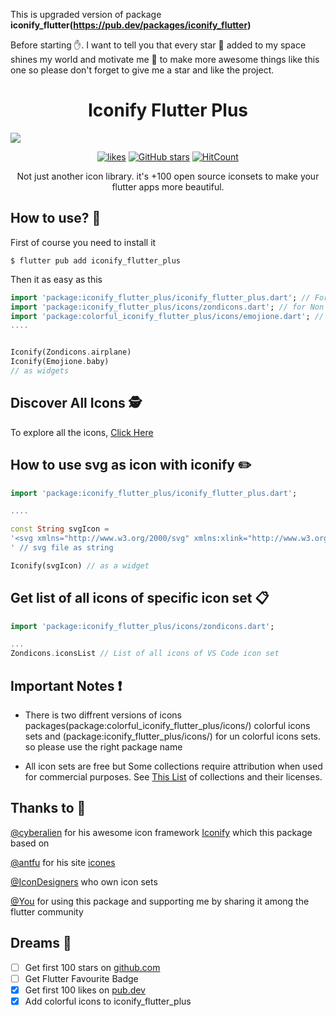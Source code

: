 This is upgraded version of package <b>iconify_flutter(https://pub.dev/packages/iconify_flutter)</b>

Before starting ✋. I want to tell you that every star 🌟 added to my space shines my world and motivate me 💪 to make more awesome things like this one so please don't forget to give me a star and like the project.

<h1 align="center">Iconify Flutter Plus</h1>
<a href="https://andronasef.dev/iconify_flutter/"><img src="https://github.com/andronasef/iconify_flutter/raw/master/website/screenshots/1.png"/></a>

<div align="center" style="margin-top:10px"> 
  
[![likes](https://img.shields.io/pub/likes/iconify_flutter_plus?logo=dart)](https://pub.dev/packages/iconify_flutter_plus)
[![GitHub stars](https://img.shields.io/github/stars/andronasef/iconify_flutter_plus.svg?style=flat&label=Star&maxAge=3600&logo=github&color=success)](https://github.com/burzza/iconify_flutter_plus/)
[![HitCount](https://hits.dwyl.com/andronasef/iconify_flutter_plus.svg?style=flat)](https://pub.dev/packages/iconify_flutter_plus)

</div>

<p align="center">Not just another icon library. it's +100 open source iconsets to make your flutter apps more beautiful.</p>

## How to use? 🤔

First of course you need to install it

```console
$ flutter pub add iconify_flutter_plus
```

Then it as easy as this

```dart
import 'package:iconify_flutter_plus/iconify_flutter_plus.dart'; // For Iconify Widget
import 'package:iconify_flutter_plus/icons/zondicons.dart'; // for Non Colorful Icons
import 'package:colorful_iconify_flutter_plus/icons/emojione.dart'; // for Colorful Icons
....


Iconify(Zondicons.airplane)
Iconify(Emojione.baby)
// as widgets
```

## Discover All Icons 🕵️

To explore all the icons, [Click Here](https://andronasef.github.io/iconify_flutter)

## How to use svg as icon with iconify ✏️

```dart
import 'package:iconify_flutter_plus/iconify_flutter_plus.dart';

....

const String svgIcon =
'<svg xmlns="http://www.w3.org/2000/svg" xmlns:xlink="http://www.w3.org/1999/xlink" aria-hidden="true" role="img" class="iconify iconify--ic" width="32" height="32" preserveAspectRatio="xMidYMid meet" viewBox="0 0 24 24"><path fill="#000000" d="M3 3h18v18H3z"></path></svg>
' // svg file as string

Iconify(svgIcon) // as a widget
```

## Get list of all icons of specific icon set 📋

```dart
import 'package:iconify_flutter_plus/icons/zondicons.dart';

...
Zondicons.iconsList // List of all icons of VS Code icon set
```

## Important Notes ❗

- There is two diffrent versions of icons packages(package:colorful_iconify_flutter_plus/icons/) colorful icons sets and (package:iconify_flutter_plus/icons/) for un colorful icons sets. so please use the right package name

- All icon sets are free but Some collections require attribution when used for commercial purposes. See [This List](https://github.com/iconify/icon-sets/blob/master/collections.md) of collections and their licenses.

## Thanks to 🙏

[@cyberalien](https://github.com/cyberalien) for his awesome icon framework [Iconify](https://github.com/iconify) which this package based on

[@antfu](https://github.com/antfu) for his site [icones](https://github.com/antfu/icones)

[@IconDesigners](https://github.com/iconify/icon-sets/blob/master/collections.md) who own icon sets

[@You](https://www.reactiongifs.us/wp-content/uploads/2019/03/Thank-U.gif) for using this package and supporting me by sharing it among the flutter community

## Dreams 💭

- [ ] Get first 100 stars on [github.com](https://github.com/andronasef/iconify_flutter_plus/)
- [ ] Get Flutter Favourite Badge
- [x] Get first 100 likes on [pub.dev](https://pub.dev/packages/iconify_flutter_plus/)
- [x] Add colorful icons to iconify_flutter_plus
